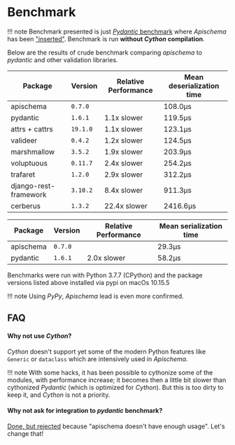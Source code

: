 # Benchmark

!!! note
    Benchmark presented is just [*Pydantic* benchmark](https://github.com/samuelcolvin/pydantic/tree/master/benchmarks) where *Apischema* has been ["inserted"](https://github.com/wyfo/pydantic/tree/benchmark_apischema). Benchmark is run **without *Cython* compilation**.

Below are the results of crude benchmark comparing *apischema* to *pydantic* and other validation libraries.

Package | Version | Relative Performance | Mean deserialization time
--- | --- | --- | ---
apischema | `0.7.0` |  | 108.0μs
pydantic | `1.6.1` | 1.1x slower | 119.5μs
attrs + cattrs | `19.1.0` | 1.1x slower | 123.1μs
valideer | `0.4.2` | 1.2x slower | 124.5μs
marshmallow | `3.5.2` | 1.9x slower | 203.9μs
voluptuous | `0.11.7` | 2.4x slower | 254.2μs
trafaret | `1.2.0` | 2.9x slower | 312.2μs
django-rest-framework | `3.10.2` | 8.4x slower | 911.3μs
cerberus | `1.3.2` | 22.4x slower | 2416.6μs

Package | Version | Relative Performance | Mean serialization time
--- | --- | --- | ---
apischema | `0.7.0` |  | 29.3μs
pydantic | `1.6.1` | 2.0x slower | 58.2μs

Benchmarks were run with Python 3.7.7 (CPython) and the package versions listed above installed via pypi on macOs 10.15.5
    
!!! note
    Using *PyPy*, *Apischema* lead is even more confirmed. 

## FAQ

#### Why not use *Cython*?
*Cython* doesn't support yet some of the modern Python features like `Generic` or `dataclass` which are intensively used in *Apischema*.

!!! note
    With some hacks, it has been possible to cythonize some of the modules, with performance increase; it becomes then a little bit slower than cythonized *Pydantic* (which is optimized for *Cython*). But this is too dirty to keep it, and *Cython* is not a priority.


#### Why not ask for integration to *pydantic* benchmark?
[Done, but rejected](https://github.com/samuelcolvin/pydantic/pull/1525#issuecomment-630422702) because "apischema doesn't have enough usage". Let's change that!

